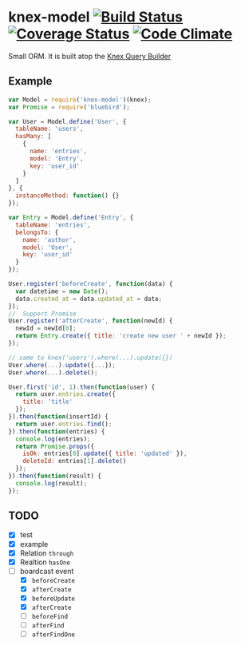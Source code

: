 # knex-model [![Build Status](https://travis-ci.org/wcp1231/knex-model.svg?branch=master)](https://travis-ci.org/wcp1231/knex-model) [![Coverage Status](https://coveralls.io/repos/wcp1231/knex-model/badge.png?branch=master)](https://coveralls.io/r/wcp1231/knex-model?branch=master) [![Code Climate](https://codeclimate.com/github/wcp1231/knex-model/badges/gpa.svg)](https://codeclimate.com/github/wcp1231/knex-model)

Small ORM.
It is built atop the [Knex Query Builder](http://knexjs.org/)

## Example

```js
var Model = require('knex-model')(knex);
var Promise = require('bluebird');

var User = Model.define('User', {
  tableName: 'users',
  hasMany: [
    {
      name: 'entries',
      model: 'Entry',
      key: 'user_id'
    }
  ]
}, {
  instanceMethod: function() {}
});

var Entry = Model.define('Entry', {
  tableName: 'entries',
  belongsTo: {
    name: 'author',
    model: 'User',
    key: 'user_id'
  }
});

User.register('beforeCreate', function(data) {
  var datetime = new Date();
  data.created_at = data.updated_at = data;
});
//  Support Promise
User.register('afterCreate', function(newId) {
  newId = newId[0];
  return Entry.create({ title: 'create new user ' + newId });
});

// same to knex('users').where(...).update({})
User.where(...).update({...});
User.where(...).delete();

User.first('id', 1).then(function(user) {
  return user.entries.create({
    title: 'title'
  });
}).then(function(insertId) {
  return user.entries.find();
}).then(function(entries) {
  console.log(entries);
  return Promise.props({
    isOk: entries[0].update({ title: 'updated' }),
    deleteId: entries[1].delete()
  });
}).then(function(result) {
  console.log(result);
});

```

## TODO

- [x] test
- [x] example
- [x] Relation `through`
- [x] Realtion `hasOne`
- [ ] boardcast event
  - [x] `beforeCreate`
  - [x] `afterCreate`
  - [x] `beforeUpdate`
  - [x] `afterCreate`
  - [ ] `beforeFind`
  - [ ] `afterFind`
  - [ ] `afterFindOne`
